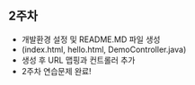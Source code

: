 ## 2주차 
- 개발환경 설정 및 README.MD 파일 생성 
- (index.html, hello.html, DemoController.java) 
- 생성 후 URL 맵핑과 컨트롤러 추가
- 2주차 연습문제 완료!